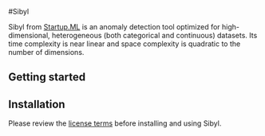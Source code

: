 #Sibyl

Sibyl from [Startup.ML](http://startup.ml) is an anomaly detection tool optimized for high-dimensional, heterogeneous (both categorical and continuous) datasets.   Its time complexity is near linear and space complexity is quadratic to the number of dimensions.

## Getting started

## Installation

Please review the [license terms](license.md) before installing and using Sibyl.
